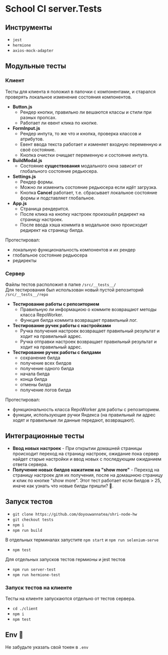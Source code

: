 # School CI server.Tests

## Инструменты

* `jest`
* `hermione`
* `axios-mock-adapter`

## Модульные тесты

### Клиент

Тесты для клиента я положил в папочки с компонентами, и старался проверять локальное изменение состояния компонентов.

* **Button.js**
  * Рендер кнопки, правильно ли вешаются классы и стили при разных пропсах.
  * Работает ли евент клика по кнопке.
* **FormInput.js**
  * Рендер инпута, то же что и кнопка, проверка классов и атрибутов.
  * Евент ввода текста работает и изменяет входную переменную и своё состояние.
  * Кнопка очистки очищает переменную и состояние инпута.
* **BuildModal.js**
  * Состояние **существования** модального окна зависит от глобального состояние редьюсера.
* **Settings.js**
  * Рендер формы.
  * Можно ли изменить состояние редьюсера если идёт загрузка.
  * Кнопка **Cancel** работает, т.е. сбрасывает локальное состояние формы и подставляет глобальное.
* **App.js**
  * Страница рендерится.
  * После клика на кнопку настроек произошёл редирект на страницу настроек.
  * После ввода хэша коммита в модальное окно происходит редирект на страницу билда.

Протестировал:

* локальную функциональность компонентов и их рендер
* глобальное состояние редьюсера
* редиректы

### Сервер

Файлы тестов расположил в папке `/src/__tests__/`  
Для тестирования был использован новый пустой репозиторий  `/src/__tests__/repo`

* **Тестирование работы с репозиторием**
  * Правильную ли информациою о коммите возвращают методы класса RepoWorker.
  * Функция билда коммита возвращает правильный лог.
* **Тестирование ручек работы с настройками**
  * Ручка получения настроек возвращает правильный результат и ходит на правильный адрес.
  * Ручка отправки настроек возвращает правильный результат и ходит на правильный адрес.
* **Тестирование ручек работы с билдами**
  * сохранение билда
  * получение всех билдов
  * получение одного билда
  * начала билда
  * конца билда
  * отмены билда
  * получение логов билда

Протестировал:

* функциональность класса RepoWorker для работы с репозиторием.
* функции, использующие ручки Яндекса (на правильный ли адрес ходят и правильные ли данные передают, возвращают).

## Интеграционные тесты

* **Ввод новых настроек** - При открытии домашней страницы происходит переход на страницу настроек, ожидание пока сервер найдет старые настройки и ввод новых с последующим ожиданием ответа сервера.
* **Получение новых билдов нажатием на "show more"** - Переход на страницу настроек для их получения, после на домашнюю страницу и клик по кнопке "show more". Этот тест работает если билдов > 25, иначе как узнать что новые билды пришли? 🤔.

## Запуск тестов

* `git clone https://github.com/doyouwannatea/shri-node-hw`
* `git checkout tests`
* `npm i`
* `npm run build`

В отдельных терминалах запустите `npm start` и `npm run selenium-serve`

* `npm test`

Для отдельных запусков тестов гермионы и jest тестов

* `npm run server-test`
* `npm run hermione-test`

### Запуск тестов на клиенте

Тесты на клиенте запускаются отдельно от тестов сервера.

* `cd ./client`
* `npm i`
* `npm test`

## Env 📢

Не забудьте указать свой токен в `.env`
